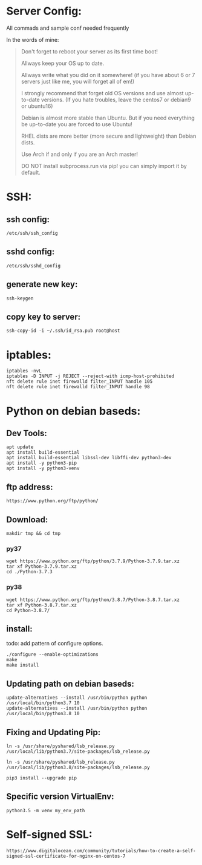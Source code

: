 # Server Config:
All commads and sample conf needed frequently

In the words of mine:
> Don't forget to reboot your server as its first time boot!
> 
> Allways keep your OS up to date.
> 
> Allways write what you did on it somewhere! (if you have about 6 or 7 servers just like me, you will forget all of em!)
> 
> I strongly recommend that forget old OS versions and use almost up-to-date versions. (If you hate troubles, leave the centos7 or debian9 or ubuntu16)
> 
> Debian is almost more stable than Ubuntu. But if you need everything be up-to-date you are forced to use Ubuntu!
> 
> RHEL dists are more better (more secure and lightweight) than Debian dists.
> 
> Use Arch if and only if you are an Arch master!
> 
> DO NOT install subprocess.run via pip! you can simply import it by default.



# SSH: 

## ssh config:
```
/etc/ssh/ssh_config
```
## sshd config:
```
/etc/ssh/sshd_config
```
## generate new key:
```
ssh-keygen
```
## copy key to server:
```
ssh-copy-id -i ~/.ssh/id_rsa.pub root@host
```

# iptables:
```
iptables -nvL
iptables -D INPUT -j REJECT --reject-with icmp-host-prohibited
nft delete rule inet firewalld filter_INPUT handle 105
nft delete rule inet firewalld filter_INPUT handle 98

```

# Python on debian baseds:
## Dev Tools:
```
apt update
apt install build-essential
apt install build-essential libssl-dev libffi-dev python3-dev
apt install -y python3-pip
apt install -y python3-venv
```
## ftp address:
```https://www.python.org/ftp/python/```
## Download:
```
makdir tmp && cd tmp
```
### py37
```
wget https://www.python.org/ftp/python/3.7.9/Python-3.7.9.tar.xz
tar xf Python-3.7.9.tar.xz
cd ./Python-3.7.3 
```
### py38
```
wget https://www.python.org/ftp/python/3.8.7/Python-3.8.7.tar.xz
tar xf Python-3.8.7.tar.xz 
cd Python-3.8.7/
```
## install:
todo: add pattern of configure options.
```
./configure --enable-optimizations 
make
make install
```
## Updating path on debian baseds:
```
update-alternatives --install /usr/bin/python python /usr/local/bin/python3.7 10
update-alternatives --install /usr/bin/python python /usr/local/bin/python3.8 10
```
## Fixing and Updating Pip:
```
ln -s /usr/share/pyshared/lsb_release.py /usr/local/lib/python3.7/site-packages/lsb_release.py

ln -s /usr/share/pyshared/lsb_release.py /usr/local/lib/python3.8/site-packages/lsb_release.py

pip3 install --upgrade pip
```
## Specific version VirtualEnv:
```
python3.5 -m venv my_env_path
```

# Self-signed SSL:
```
https://www.digitalocean.com/community/tutorials/how-to-create-a-self-signed-ssl-certificate-for-nginx-on-centos-7
```




